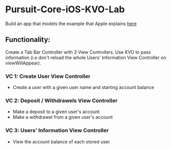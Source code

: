 # Pursuit-Core-iOS-KVO-Lab

Build an app that models the example that Apple explains [here](https://developer.apple.com/library/archive/documentation/Cocoa/Conceptual/KeyValueObserving/KeyValueObserving.html)

## Functionality:

Create a Tab Bar Controller with 3 View Controllers.  Use KVO to pass information (i.e don't reload the whole Users' Information View Controller on viewWillAppear).

### VC 1: Create User View Controller

- Create a user with a given user name and starting account balance

### VC 2: Deposit / Withdrawels View Controller

- Make a deposit to a given user's account
- Make a withdrawel from a given user's account

### VC 3: Users' Information View Controller

- View the account balance of each stored user 
